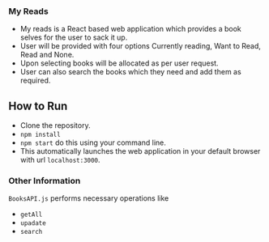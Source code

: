 ### My Reads

- My reads is a React based web application which provides a book selves for the user to sack it up.
- User will be provided with four options Currently reading, Want to Read, Read and None.
- Upon selecting books will be allocated as per user request.
- User can also search the books which they need and add them as required.

## How to Run
- Clone the repository.
- `npm install`
-  `npm start` do this using your command line.
- This automatically launches the web application in your default browser with url `localhost:3000`.

### Other Information

`BooksAPI.js` performs necessary operations like
- `getAll`
- `upadate`
- `search`
